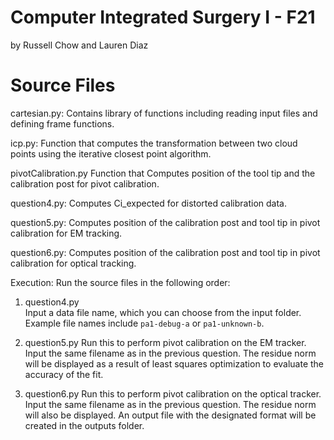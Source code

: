 # Computer Integrated Surgery I - F21
by Russell Chow and Lauren Diaz

# Source Files
cartesian.py:
Contains library of functions including reading input files and defining frame functions.

icp.py: 
Function that computes the transformation between two cloud points using the iterative closest point algorithm.

pivotCalibration.py
Function that Computes position of the tool tip and the calibration post for pivot calibration.

question4.py:
Computes Ci_expected for distorted calibration data.

question5.py:
Computes position of the calibration post and tool tip in pivot calibration for EM tracking.

question6.py:
Computes position of the calibration post and tool tip in pivot calibration for optical tracking.

Execution:
Run the source files in the following order:
1. question4.py  
Input a data file name, which you can choose from the input folder. 
Example file names include `pa1-debug-a` or `pa1-unknown-b`.

2. question5.py
Run this to perform pivot calibration on the EM tracker. 
Input the same filename as in the previous question.
The residue norm will be displayed as a result of least squares optimization to evaluate the accuracy of the fit.

3. question6.py
Run this to perform pivot calibration on the optical tracker. 
Input the same filename as in the previous question. 
The residue norm will also be displayed. An output file with the designated format will be created in the outputs folder.
